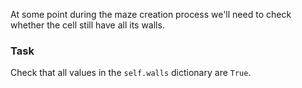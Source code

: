 At some point during the maze creation process we'll need to check whether the cell still have all its walls.

### Task

Check that all values in the `self.walls` dictionary are `True`.
